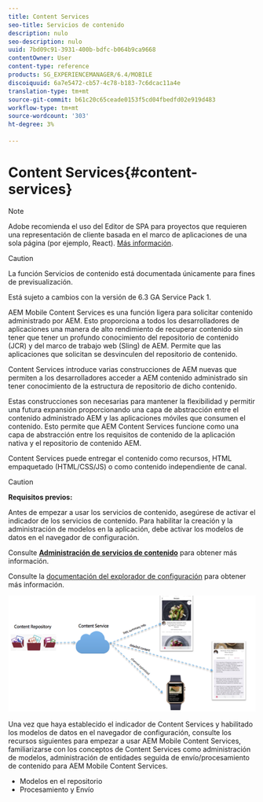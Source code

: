 ```yaml
---
title: Content Services
seo-title: Servicios de contenido
description: nulo
seo-description: nulo
uuid: 7bd09c91-3931-400b-bdfc-b064b9ca9668
contentOwner: User
content-type: reference
products: SG_EXPERIENCEMANAGER/6.4/MOBILE
discoiquuid: 6a7e5472-cb57-4c78-b183-7c6dcac11a4e
translation-type: tm+mt
source-git-commit: b61c20c65ceade0153f5cd04fbedfd02e919d483
workflow-type: tm+mt
source-wordcount: '303'
ht-degree: 3%

---
```



# Content Services{#content-services}

>[!NOTE]
>
>Adobe recomienda el uso del Editor de SPA para proyectos que requieren una representación de cliente basada en el marco de aplicaciones de una sola página (por ejemplo, React). [Más información](/help/sites-developing/spa-overview.md).

>[!CAUTION]
>
>La función Servicios de contenido está documentada únicamente para fines de previsualización.
>
>Está sujeto a cambios con la versión de 6.3 GA Service Pack 1.

AEM Mobile Content Services es una función ligera para solicitar contenido administrado por AEM. Esto proporciona a todos los desarrolladores de aplicaciones una manera de alto rendimiento de recuperar contenido sin tener que tener un profundo conocimiento del repositorio de contenido (JCR) y del marco de trabajo web (Sling) de AEM. Permite que las aplicaciones que solicitan se desvinculen del repositorio de contenido.

Content Services introduce varias construcciones de AEM nuevas que permiten a los desarrolladores acceder a AEM contenido administrado sin tener conocimiento de la estructura de repositorio de dicho contenido.

Estas construcciones son necesarias para mantener la flexibilidad y permitir una futura expansión proporcionando una capa de abstracción entre el contenido administrado AEM y las aplicaciones móviles que consumen el contenido. Esto permite que AEM Content Services funcione como una capa de abstracción entre los requisitos de contenido de la aplicación nativa y el repositorio de contenido AEM.

Content Services puede entregar el contenido como recursos, HTML empaquetado (HTML/CSS/JS) o como contenido independiente de canal.

>[!CAUTION]
>
>**Requisitos previos:**
>
>Antes de empezar a usar los servicios de contenido, asegúrese de activar el indicador de los servicios de contenido. Para habilitar la creación y la administración de modelos en la aplicación, debe activar los modelos de datos en el navegador de configuración.
>
>Consulte **[Administración de servicios de contenido](/help/mobile/developing-content-services.md)** para obtener más información.
>
>Consulte la [documentación del explorador de configuración](/help/sites-administering/configurations.md) para obtener más información.

![chlimage_1-143](assets/chlimage_1-143.png)

Una vez que haya establecido el indicador de Content Services y habilitado los modelos de datos en el navegador de configuración, consulte los recursos siguientes para empezar a usar AEM Mobile Content Services, familiarizarse con los conceptos de Content Services como administración de modelos, administración de entidades seguida de envío/procesamiento de contenido para AEM Mobile Content Services.

* Modelos en el repositorio
* Procesamiento y Envío

